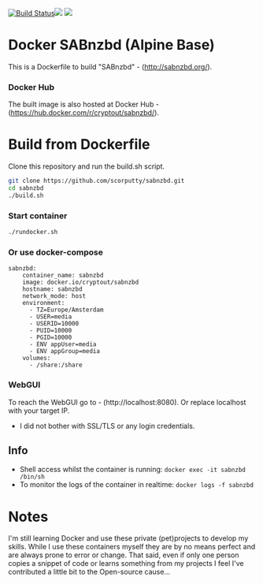 [![Build Status](https://travis-ci.org/scorputty/sabnzbd.svg?branch=master)](https://travis-ci.org/scorputty/sabnzbd)[![](https://images.microbadger.com/badges/image/cryptout/sabnzbd.svg)](https://microbadger.com/images/cryptout/sabnzbd "Get your own image badge on microbadger.com") [![](https://images.microbadger.com/badges/version/cryptout/sabnzbd.svg)](https://microbadger.com/images/cryptout/sabnzbd "Get your own version badge on microbadger.com")

# Docker SABnzbd (Alpine Base)

This is a Dockerfile to build "SABnzbd" - (http://sabnzbd.org/).

### Docker Hub
The built image is also hosted at Docker Hub - (https://hub.docker.com/r/cryptout/sabnzbd/).

# Build from Dockerfile
Clone this repository and run the build.sh script.
```sh
git clone https://github.com/scorputty/sabnzbd.git
cd sabnzbd
./build.sh
```

### Start container
```sh
./rundocker.sh
```

### Or use docker-compose
```
sabnzbd:
    container_name: sabnzbd
    image: docker.io/cryptout/sabnzbd
    hostname: sabnzbd
    network_mode: host
    environment:
      - TZ=Europe/Amsterdam
      - USER=media
      - USERID=10000
      - PUID=10000
      - PGID=10000
      - ENV appUser=media
      - ENV appGroup=media
    volumes:
      - /share:/share
```

### WebGUI
To reach the WebGUI go to - (http://localhost:8080).
Or replace localhost with your target IP.
* I did not bother with SSL/TLS or any login credentials. 

## Info
* Shell access whilst the container is running: `docker exec -it sabnzbd /bin/sh`
* To monitor the logs of the container in realtime: `docker logs -f sabnzbd`

# Notes
I'm still learning Docker and use these private (pet)projects to develop my skills.
While I use these containers myself they are by no means perfect and are always prone to error or change.
That said, even if only one person copies a snippet of code or learns something from my projects I feel I've contributed a little bit to the Open-source cause...
